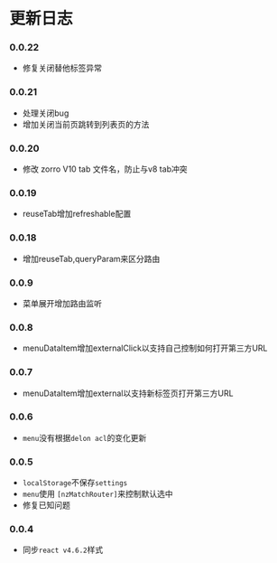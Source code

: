 # 更新日志

### 0.0.22
- 修复关闭替他标签异常

### 0.0.21
- 处理关闭bug
- 增加关闭当前页跳转到列表页的方法

### 0.0.20
- 修改 zorro V10 tab 文件名，防止与v8 tab冲突

### 0.0.19
- reuseTab增加refreshable配置

### 0.0.18
- 增加reuseTab,queryParam来区分路由

### 0.0.9
- 菜单展开增加路由监听

### 0.0.8
- menuDataItem增加externalClick以支持自己控制如何打开第三方URL

### 0.0.7
- menuDataItem增加external以支持新标签页打开第三方URL

### 0.0.6
- `menu`没有根据`delon acl`的变化更新

### 0.0.5

- `localStorage`不保存`settings`
- `menu`使用 `[nzMatchRouter]`来控制默认选中
- 修复已知问题

### 0.0.4

- 同步`react v4.6.2`样式
